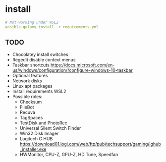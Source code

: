 # install

```yml
# Not working under WSL2
ansible-galaxy install -r requirements.yml
```

## TODO

* Chocolatey install switches
* Regedit disable context menus
* Taskbar shortcuts https://docs.microsoft.com/en-us/windows/configuration//configure-windows-10-taskbar
* Optional features
* Network disks
* Linux apt packages
* Install requirements WSL2
* Possible roles:
  * Checksum
  * FileBot
  * Recuva
  * TagSpaces
  * TestDisk and PhotoRec
  * Universal Silent Switch Finder
  * Win32 Disk Imager
  * Logitech G HUB https://download01.logi.com/web/ftp/pub/techsupport/gaming/lghub_installer.exe
  * HWMonitor, CPU-Z, GPU-Z, HD Tune, Speedfan
